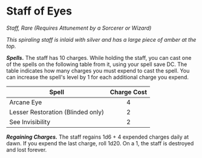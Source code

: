 # Staff of Eyes
*Staff, Rare (Requires Attunement by a Sorcerer or Wizard)*

*This spiraling staff is inlaid with silver and has a large piece of amber at the top.*

***Spells.*** The staff has 10 charges. While holding the staff, you can cast one of the spells on the following table from it, using your spell save DC. The table indicates how many charges you must expend to cast the spell. You can increase the spell's level by 1 for each additional charge you expend.

| Spell                             | Charge Cost |
|-----------------------------------|:-----------:|
| Arcane Eye                        | 4           |
| Lesser Restoration (Blinded only) | 2           |
| See Invisibility                  | 2           |

***Regaining Charges.*** The staff regains 1d6 + 4 expended charges daily at dawn. If you expend the last charge, roll 1d20. On a 1, the staff is destroyed and lost forever.